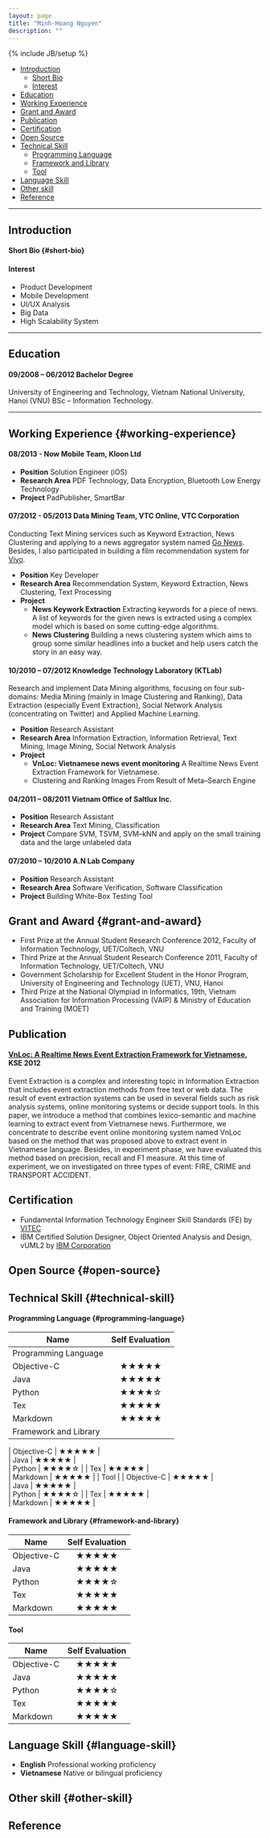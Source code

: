 ```yaml
---
layout: page
title: "Minh-Hoang Nguyen"
description: ""
---
```

{% include JB/setup %}

- [Introduction](#introduction)
	- [Short Bio](#short-bio)
	- [Interest](#interest)
- [Education](#education)
- [Working Experience](#working-experience)
- [Grant and Award](#grant-and-award)
- [Publication](#publication)
- [Certification](#certification)
- [Open Source](#open-source)
- [Technical Skill](#technical-skill)
	- [Programming Language](#programming-language)
	- [Framework and Library](#framework-and-library)
	- [Tool](#tool)
- [Language Skill](#language-skill)
- [Other skill](#other-skill)
- [Reference](#reference)

****
## Introduction
#### Short Bio {#short-bio}

#### Interest
- Product Development 
- Mobile Development
- UI/UX Analysis
- Big Data
- High Scalability System

****
## Education
#### 09/2008 – 06/2012 Bachelor Degree
University of Engineering and Technology, Vietnam National University, Hanoi (VNU) BSc – Information Technology.

****
## Working Experience {#working-experience}

#### 08/2013 - Now Mobile Team, Kloon Ltd
- **Position** Solution Engineer (iOS)
- **Research Area** PDF Technology, Data Encryption, Bluetooth Low Energy Technology
- **Project** PadPublisher, SmartBar

#### 07/2012 - 05/2013 Data Mining Team, VTC Online, VTC Corporation
Conducting Text Mining services such as Keyword Extraction, News Clustering and applying to a news aggregator system named [Go News](http://news.go.vn/). Besides, I also participated in building a film recommendation system for [Vivo](http://vivo.go.vn/).

- **Position** Key Developer
- **Research Area** Recommendation System, Keyword Extraction, News Clustering, Text Processing
- **Project**
	- **News Keywork Extraction** Extracting keywords for a piece of news. A list of keywords for the given news is extracted using a complex model which is based on some cutting-edge algorithms.
	- **News Clustering** Building a news clustering system which aims to group some similar headlines into a bucket and help users catch the story in an easy way.

#### 10/2010 – 07/2012 Knowledge Technology Laboratory (KTLab)
Research and implement Data Mining algorithms, focusing on four sub-domains: Media Mining (mainly in Image Clustering and Ranking), Data Extraction (especially Event Extraction), Social Network Analysis (concentrating on Twitter) and Applied Machine Learning.

- **Position** Research Assistant
- **Research Area** Information Extraction, Information Retrieval, Text Mining, Image Mining, Social Network Analysis
- **Project**
	- **VnLoc: Vietnamese news event monitoring** A Realtime News Event Extraction Framework for Vietnamese.
	- Clustering and Ranking Images From Result of Meta–Search Engine

#### 04/2011 – 08/2011 Vietnam Office of Saltlux Inc.
- **Position** Research Assistant
- **Research Area** Text Mining, Classification 
- **Project** Compare SVM, TSVM, SVM–kNN and apply on the small training data and the large unlabeled data

#### 07/2010 – 10/2010 A.N Lab Company
- **Position** Research Assistant
- **Research Area** Software Verification, Software Classification
- **Project** Building White-Box Testing Tool

## Grant and Award {#grant-and-award}
- First Prize at the Annual Student Research Conference 2012, Faculty of Information Technology, UET/Coltech, VNU
- Third Prize at the Annual Student Research Conference 2011, Faculty of Information Technology, UET/Coltech, VNU
- Government Scholarship for Excellent Student in the Honor Program, University of Engineering and Technology (UET), VNU, Hanoi
- Third Prize at the National Olympiad in Informatics, 19th, Vietnam Association for Information Processing (VAIP) \& Ministry of Education and Training (MOET)

## Publication
#### [VnLoc: A Realtime News Event Extraction Framework for Vietnamese](http://ieeexplore.ieee.org/xpl/abstractAuthors.jsp?tp=&arnumber=6299414), KSE 2012

Event Extraction is a complex and interesting topic in Information Extraction that includes event extraction methods from free text or web data. The result of event extraction systems can be used in several fields such as risk analysis systems, online monitoring systems or decide support tools. In this paper, we introduce a method that combines lexico-semantic and machine learning to extract event from Vietnamese news. Furthermore, we concentrate to describe event online monitoring system named VnLoc based on the method that was proposed above to extract event in Vietnamese language. Besides, in experiment phase, we have evaluated this method based on precision, recall and F1 measure. At this time of experiment, we on investigated on three types of event: FIRE, CRIME and TRANSPORT ACCIDENT.

## Certification
- Fundamental Information Technology Engineer Skill Standards (FE) by [VITEC](www.vitec.org.vn/‎)
- IBM Certified Solution Designer, Object Oriented Analysis and Design, vUML2 by [IBM Corporation](www.ibm.com)

## Open Source {#open-source}



## Technical Skill {#technical-skill}
#### Programming Language {#programming-language}
| Name 	       		| Self Evaluation  | 
| ----------------- |:-------------:|
|			Programming Language						|
| Objective-C 		| 	★★★★★ 		|  						
| Java     			| 	★★★★★ 		|					
| Python			|	★★★★☆ 		|
| Tex 				|	★★★★★ 		| 	
| Markdown			|	★★★★★ 		|
|				Framework and Library					|

| Objective-C 		| 	★★★★★ 		|  						
| Java     			| 	★★★★★ 		|					
| Python			|	★★★★☆ 		|
| Tex 				|	★★★★★ 		| 	
| Markdown			|	★★★★★ 		|
|				Tool					|
| Objective-C 		| 	★★★★★ 		|  						
| Java     			| 	★★★★★ 		|					
| Python			|	★★★★☆ 		|
| Tex 				|	★★★★★ 		| 	
| Markdown			|	★★★★★ 		|

#### Framework and Library {#framework-and-library}
| Name 	       		| Self Evaluation | 
| ----------------- |:-------------:|
| Objective-C 		| 	★★★★★ 		|  						
| Java     			| 	★★★★★ 		|					
| Python			|	★★★★☆ 		|
| Tex 				|	★★★★★ 		| 	
| Markdown			|	★★★★★ 		|

#### Tool

| Name 	       		| Self Evaluation | 
| ----------------- |:-------------:|
| Objective-C 		| 	★★★★★ 		|  						
| Java     			| 	★★★★★ 		|					
| Python			|	★★★★☆ 		|
| Tex 				|	★★★★★ 		| 	
| Markdown			|	★★★★★ 		|

## Language Skill {#language-skill}
- **English** Professional working proficiency
- **Vietnamese** Native or bilingual proficiency

## Other skill {#other-skill}


## Reference


<!---
****
## Personal Information

**Full Name**                  	MINH–HOANG NGUYEN

**Gender**						Male          		 	

**Nationality** 				Vietnamese 				

**Date of birth** 				23^rd of October, 1990 	

**Marital Status** 				Single 					

**Mobile Phone** 				+84 1689 985 956 			

**Email** 						hoangnm.53@gmail.com 	
-->
